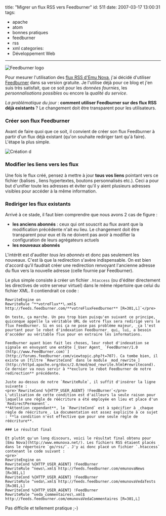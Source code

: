 title: "Migrer un flux RSS vers Feedburner"
id: 511
date: 2007-03-17 13:00:31
tags:
- apache
- atom
- bonnes pratiques
- feedburner
- rss
- xml
categories:
- Développement Web
---

![Feedburner logo](https://oncletom.io/images/2007/03/feedburner-logo.gif)

Pour mesurer l'utilisation des [flux RSS d'Emu Nova](http://www.emunova.net/infos/outils/), j'ai décidé d'utiliser [Feedburner](http://www.feedburner.com/) dans sa version gratuite. Je l'utilise déjà pour ce blog et j'en suis très satisfait, que ce soit pour les _données fournies_, les _personnalisations possibles_ ou encore la _qualité du service_.

_La problématique du jour_ : **comment utiliser Feedburner sur des flux RSS déjà existants** ? Le changement doit être transparent pour les utilisateurs.
<!--more-->

### Créer son flux Feedburner

Avant de faire quoi que ce soit, il convient de créer son flux Feedburner à partir d'un flux déjà existant (qu'on souhaite rediriger tant qu'à faire). L'étape la plus simple.

![Création d](https://oncletom.io/images/2007/03/feedburner-create-feed.png)

### Modifier les liens vers les flux

Une fois le flux créé, pensez à mettre à jour **tous vos liens** pointant vers ce fichier (balises <link />, liens hypertextes, boutons personnalisés etc.). Ceci a pour but d'unifier toute les adresses et éviter qu'il y aient plusieurs adresses visibles pour accéder à la même information.

### Rediriger les flux existants

Arrivé à ce stade, il faut bien comprendre que nous avons 2 cas de figure :

*   **les anciens abonnés** : ceux qui ont souscrit au flux avant que la modification précédente n'ait eu lieu. Le changement doit être transparent pour eux et ils ne doivent pas avoir à modifier la configuration de leurs agrégateurs actuels
*   **les nouveaux abonnés**

L'intérêt est d'auditer _tous les abonnés_ et donc pas seulement les nouveaux. C'est là que la redirection s'avère indispensable.
On est bien d'accord qu'il faudrait créer une redirection renvoyant l'ancienne adresse du flux vers la nouvelle adresse (celle fournie par Feedburner).

Le plus simple consiste à créer un fichier `.htaccess` (ou d'éditer directement les directives de votre serveur virtuel) dans le même répertoire que celui du fichier XML. Il contiendrait ce code :

    RewriteEngine on
    RewriteRule ^**votreFlux**\.xml$ http://feeds.feedburner.com/**votreFluxFeedburner** [R=301,L]`</pre>

    On teste, ça marche. Un peu trop bien puisqu'en suivant ce principe, quiconque appelle la véritable URL de votre flux sera redirigé vers le flux Feedburner. Si en soi ça ne pose pas problème majeur, _ça l'est pourtant pour le robot d'indexation Feedburner_ qui, lui, a besoin d'accéder au véritable flux pour en extraire les informations.

    Feedburner ayant bien fait les choses, leur robot d'indexation se signale en envoyant une entête [_User Agent_ `FeedBurner/1.0 (http://www.FeedBurner.com)`](http://forums.feedburner.com/viewtopic.php?t=707). Ca tombe bien, il existe un [filtre `RewriteCond` dans le module _mod_rewrite_](http://httpd.apache.org/docs/2.0/mod/mod_rewrite.html#rewritecond). Ce dernier va nous servir à **exclure le robot Feedburner de notre redirection** précédente.

    Juste au-dessus de notre `RewriteRule`, il suffit d'insérer la ligne suivante :
    <pre>`RewriteCond %{HTTP_USER_AGENT} !FeedBurner`</pre>
    L'utilisation de cette condition est d'ailleurs la seule raison pour laquelle une règle de réécriture a été employée en lieu et place d'un `RedirectPermanent`.
    **Attention cependant**, le `RewriteCond` est à spécifier à _chaque règle de réécriture_. La documentation est assez explicite à ce sujet : **la condition n'est effective que pour une seule règle de réécriture**.

    ### Le résultat final

    Et plutôt qu'un long discours, voici le résultat final obtenu pour [Emu Nova](http://www.emunova.net/). Les fichiers RSS étaient placés dans le répertoire `go/rss/`. J'y ai donc placé un fichier `.htaccess` contenant le code suivant :
    <pre>`
    RewriteEngine on
    RewriteCond %{HTTP_USER_AGENT} !FeedBurner
    RewriteRule ^news\.xml$ http://feeds.feedburner.com/emunovaNews [R=301,L]
    RewriteCond %{HTTP_USER_AGENT} !FeedBurner
    RewriteRule ^veda\.xml$ http://feeds.feedburner.com/emunovaVedaTests [R=301,L]
    RewriteCond %{HTTP_USER_AGENT} !FeedBurner
    RewriteRule ^veda_commentaires\.xml$ http://feeds.feedburner.com/emunovaVedaCommentaires [R=301,L]

Pas difficile et tellement pratique ;-)
